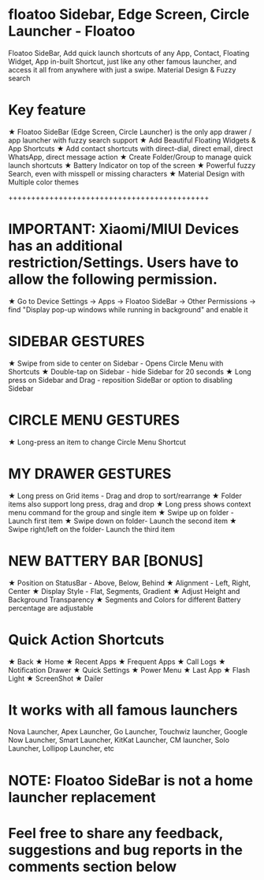 # floatoo Sidebar, Edge Screen, Circle Launcher - Floatoo

Floatoo SideBar, Add quick launch shortcuts of any App, Contact, Floating Widget, App in-built Shortcut, just like any other famous launcher, and access it all from anywhere with just a swipe. Material Design & Fuzzy search

# Key feature
★ Floatoo SideBar (Edge Screen, Circle Launcher) is the only app drawer / app launcher with fuzzy search support
★ Add Beautiful Floating Widgets & App Shortcuts
★ Add contact shortcuts with direct-dial, direct email, direct WhatsApp, direct message action
★ Create Folder/Group to manage quick launch shortcuts
★ Battery Indicator on top of the screen
★ Powerful fuzzy Search, even with misspell or missing characters
★ Material Design with Multiple color themes

++++++++++++++++++++++++++++++++++++++++++++

# IMPORTANT: Xiaomi/MIUI Devices has an additional restriction/Settings. Users have to allow the following permission.
★ Go to Device Settings -> Apps -> Floatoo SideBar -> Other Permissions -> find "Display pop-up windows while running in background" and enable it

# SIDEBAR GESTURES
★ Swipe from side to center on Sidebar - Opens Circle Menu with Shortcuts
★ Double-tap on Sidebar - hide Sidebar for 20 seconds
★ Long press on Sidebar and Drag - reposition SideBar or option to disabling Sidebar

# CIRCLE MENU GESTURES
★ Long-press an item to change Circle Menu Shortcut

# MY DRAWER GESTURES
★ Long press on Grid items - Drag and drop to sort/rearrange
★ Folder items also support long press, drag and drop
★ Long press shows context menu command for the group and single item
★ Swipe up on folder - Launch first item
★ Swipe down on folder- Launch the second item
★ Swipe right/left on the folder- Launch the third item

# NEW BATTERY BAR [BONUS]
★ Position on StatusBar - Above, Below, Behind
★ Alignment - Left, Right, Center
★ Display Style - Flat, Segments, Gradient
★ Adjust Height and Background Transparency
★ Segments and Colors for different Battery percentage are adjustable

# Quick Action Shortcuts
★ Back
★ Home
★ Recent Apps
★ Frequent Apps
★ Call Logs
★ Notification Drawer
★ Quick Settings
★ Power Menu
★ Last App
★ Flash Light
★ ScreenShot
★ Dailer

# It works with all famous launchers
Nova Launcher, Apex Launcher, Go Launcher, Touchwiz launcher, Google Now Launcher, Smart Launcher, KitKat Launcher, CM launcher, Solo Launcher, Lollipop Launcher, etc

# NOTE: Floatoo SideBar is not a home launcher replacement 

# Feel free to share any feedback, suggestions and bug reports in the comments section below
